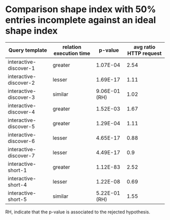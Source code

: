     
# Comparison shape index with 50% entries incomplete against an ideal shape index
    
| Query template         | relation execution time   | p-value       |   avg ratio HTTP request |
|------------------------|---------------------------|---------------|--------------------------|
| interactive-discover-1 | greater                   | 1.07E-04      |                     2.54 |
| interactive-discover-2 | lesser                    | 1.69E-17      |                     1.11 |
| interactive-discover-3 | similar                   | 9.06E-01 (RH) |                     1.02 |
| interactive-discover-4 | greater                   | 1.52E-03      |                     1.67 |
| interactive-discover-5 | greater                   | 1.29E-04      |                     1.11 |
| interactive-discover-6 | lesser                    | 4.65E-17      |                     0.88 |
| interactive-discover-7 | lesser                    | 4.49E-17      |                     0.9  |
| interactive-short-1    | greater                   | 1.12E-83      |                     2.52 |
| interactive-short-4    | lesser                    | 1.22E-08      |                     0.69 |
| interactive-short-5    | similar                   | 5.22E-01 (RH) |                     1.55 |

RH, indicate that the p-value is associated to the rejected hypothesis.
